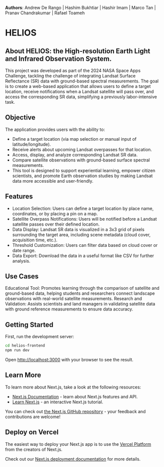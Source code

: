 **Authors**: Andrew De Rango | Hashim Bukhtiar | Hashir Imam | Marco Tan | Pranav Chandrakumar | Rafael Toameh

# HELIOS

## About HELIOS: the High-resolution Earth Light and Infrared Observation System.
This project was developed as part of the 2024 NASA Space Apps Challenge, tackling the challenge of integrating Landsat Surface Reflectance (SR) data with ground-based spectral measurements. The goal is to create a web-based application that allows users to define a target location, receive notifications when a Landsat satellite will pass over, and access the corresponding SR data, simplifying a previously labor-intensive task.

## Objective
The application provides users with the ability to:

- Define a target location (via map selection or manual input of latitude/longitude).
- Receive alerts about upcoming Landsat overpasses for that location.
- Access, display, and analyze corresponding Landsat SR data.
- Compare satellite observations with ground-based surface spectral measurements.
- This tool is designed to support experiential learning, empower citizen scientists, and promote Earth observation studies by making Landsat data more accessible and user-friendly.

## Features
- Location Selection: Users can define a target location by place name, coordinates, or by placing a pin on a map.
- Satellite Overpass Notifications: Users will be notified before a Landsat satellite passes over their defined location.
- Data Display: Landsat SR data is visualized in a 3x3 grid of pixels surrounding the target area, including scene metadata (cloud cover, acquisition time, etc.).
- Threshold Customization: Users can filter data based on cloud cover or date range.
- Data Export: Download the data in a useful format like CSV for further analysis.

## Use Cases
Educational Tool: Promotes learning through the comparison of satellite and ground-based data, helping students and researchers connect landscape observations with real-world satellite measurements.
Research and Validation: Assists scientists and land managers in validating satellite data with ground reference measurements to ensure data accuracy.

## Getting Started
First, run the development server:

```bash
cd helios-frontend
npm run dev
```

Open [http://localhost:3000](http://localhost:3000) with your browser to see the result.

## Learn More

To learn more about Next.js, take a look at the following resources:

- [Next.js Documentation](https://nextjs.org/docs) - learn about Next.js features and API.
- [Learn Next.js](https://nextjs.org/learn) - an interactive Next.js tutorial.

You can check out [the Next.js GitHub repository](https://github.com/vercel/next.js/) - your feedback and contributions are welcome!

## Deploy on Vercel

The easiest way to deploy your Next.js app is to use the [Vercel Platform](https://vercel.com/new?utm_medium=default-template&filter=next.js&utm_source=create-next-app&utm_campaign=create-next-app-readme) from the creators of Next.js.

Check out our [Next.js deployment documentation](https://nextjs.org/docs/deployment) for more details.
